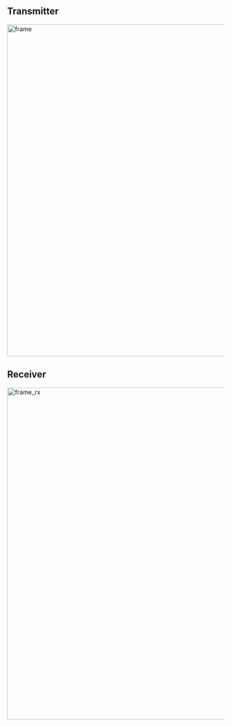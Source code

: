 ## Transmitter 
<img width="1360" height="768" alt="frame" src="https://github.com/user-attachments/assets/a63282ea-855a-4743-b8e2-f49c9495cffc" />

## Receiver 
<img width="1360" height="768" alt="frame_rx" src="https://github.com/user-attachments/assets/726abade-873f-4551-a042-c554f94c4937" />
